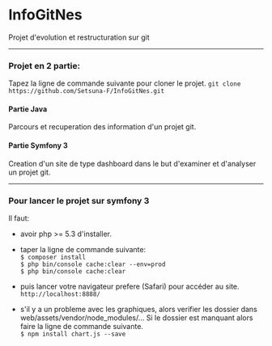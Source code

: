 # InfoGitNes
Projet d'evolution et restructuration sur git

----------------------

### Projet en 2 partie:
Tapez la ligne de commande suivante pour cloner le projet.
    `git clone https://github.com/Setsuna-F/InfoGitNes.git`

#### Partie Java
Parcours et recuperation des information d'un projet git.

#### Partie Symfony 3 
Creation d'un site de type dashboard dans le but d'examiner et d'analyser un projet git.

----------------------

### Pour lancer le projet sur symfony 3
Il faut:
- avoir php >= 5.3 d'installer.
- taper la ligne de commande suivante:<br />
    `$ composer install`<br />
    `$ php bin/console cache:clear --env=prod`<br />
    `$ php bin/console cache:clear`<br />
- puis lancer votre navigateur prefere (Safari) pour accéder au site.<br/>
    `http://localhost:8888/`

- s'il y a un probleme avec les graphiques, alors verifier les dossier dans web/assets/vendor/node_modules/... Si le dossier est manquant alors faire la ligne de commande suivante.<br/>
    `$ npm install chart.js --save`